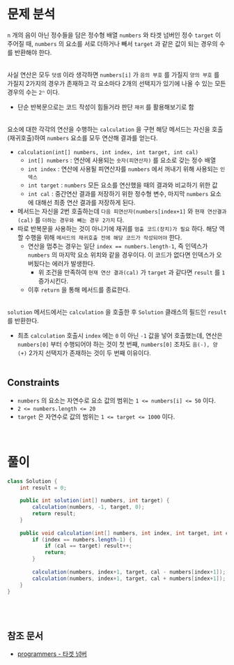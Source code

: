 # 문제 분석
`n` 개의 음이 아닌 정수들을 담은 정수형 배열 `numbers` 와 타겟 넘버인 정수 `target` 이 주어질 때, `numbers` 의 요소를 서로 더하거나 빼서 `target` 과 같은 값이 되는 경우의 수를 반환해야 한다.
<br/><br/>

사실 연산은 모두 `덧셈` 이라 생각하면 `numbers[i]` 가 `음의 부호` 를 가질지 `양의 부호` 를 가질지 2가지의 경우가 존재하고 각 요소마다 2개의 선택지가 있기에 나올 수 있는 모든 경우의 수는 `2ⁿ` 이다.
- 단순 반복문으로는 코드 작성이 힘들거라 판단 `재귀` 를 활용해보기로 함
<br/><br/>

요소에 대한 각각의 연산을 수행하는 `calculation` 을 구현 해당 메서드는 자신을 호출(재귀호출)하여 `numbers` 요소를 모두 연산해 결과를 얻는다.
- `calculation(int[] numbers, int index, int target, int cal)`
    - `int[] numbers` : 연산에 사용되는 `숫자(피연산자)` 를 요소로 갖는 정수 배열
    - `int index` : 연산에 사용될 피연산자를 `numbers` 에서 꺼내기 위해 사용되는 `인덱스`
    - `int target` : `numbers` 모든 요소를 연산했을 때의 결과와 비교하기 위한 값
    - `int cal` : 중간연산 결과를 저장하기 위한 정수형 변수, 마지막 `numbers` 요소에 대해선 최종 연산 결과를 저장하게 된다.
- 메서드는 자신을 2번 호출하는데 `다음 피연산자(numbers[index+1]` 와 `현재 연산결과(cal)` 를 `더하는 경우와 빼는 경우 2가지` 다.
- 따로 반복문을 사용하는 것이 아니기에 재귀를 `멈출 코드(장치)가 필요` 하다. 해당 역할 수행을 위해 `메서드의 재귀호출 전에 해당 코드가 작성되어야` 한다.
    - 연산을 멈추는 경우는 일단 `index == numbers.length-1`, 즉 인덱스가 `numbers` 의 마지막 요소 위치와 같을 경우이다. 이 코드가 없다면 인덱스가 오버됬다는 에러가 발생한다.
        - 위 조건을 만족하여 `현재 연산 결과(cal)` 가 `target` 과 같다면 `result` 를 `1` 증가시킨다.
    - 이후 `return` 을 통해 메서드를 종료한다.
<br/><br/>

`solution` 메서드에서는 `calculation` 을 호출한 후 `Solution` 클래스의 필드인 `result` 를 반환한다.
- 최초 `calculation` 호출시 `index` 에는 `0` 이 아닌 `-1` 값을 넣어 호출했는데, 연산은 `numbers[0]` 부터 수행되어야 하는 것이 첫 번째, `numbers[0]` 조차도 `음(-), 양(+)` 2가지 선택지가 존재하는 것이 두 번째 이유이다.
<br/><br/>

## Constraints
- `numbers` 의 요소는 자연수로 요소 값의 범위는 `1 <= numbers[i] <= 50` 이다.
- `2 <= numbers.length <= 20`
- `target` 은 자연수로 값의 범위는 `1 <= target <= 1000` 이다.
<br/><br/><br/>

# 풀이
```java
class Solution {
    int result = 0;
    
    public int solution(int[] numbers, int target) {
        calculation(numbers, -1, target, 0);
        return result;
    }
    
    public void calculation(int[] numbers, int index, int target, int cal) {
        if (index == numbers.length-1) {
            if (cal == target) result++;
            return;
        }
        
        calculation(numbers, index+1, target, cal - numbers[index+1]);
        calculation(numbers, index+1, target, cal + numbers[index+1]);
    }
}
```
<br/><br/>

## 참조 문서
- [programmers - 타겟 넘버](https://school.programmers.co.kr/learn/courses/30/lessons/43165)